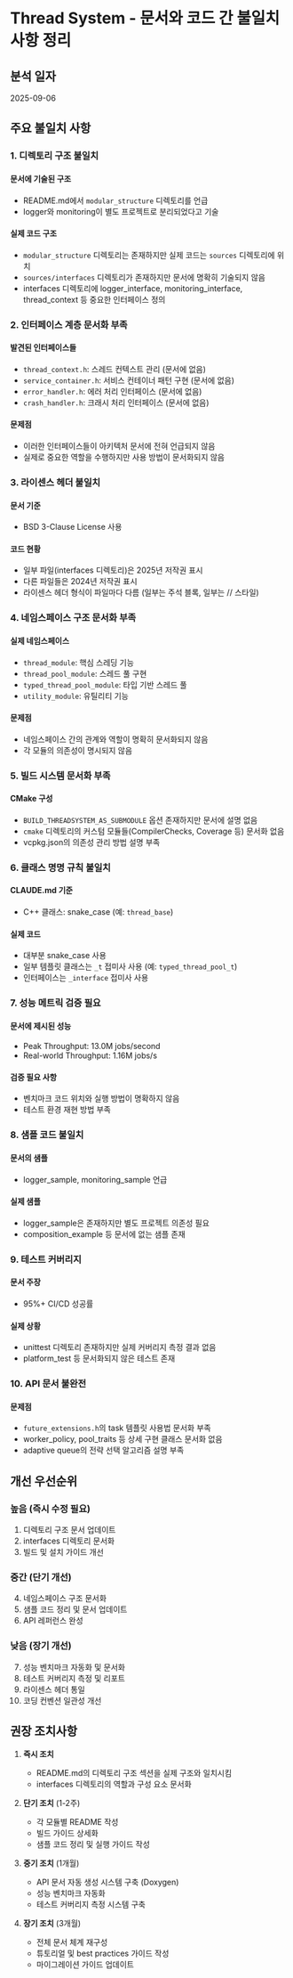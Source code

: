 # Thread System - 문서와 코드 간 불일치 사항 정리

## 분석 일자
2025-09-06

## 주요 불일치 사항

### 1. 디렉토리 구조 불일치

#### 문서에 기술된 구조
- README.md에서 `modular_structure` 디렉토리를 언급
- logger와 monitoring이 별도 프로젝트로 분리되었다고 기술

#### 실제 코드 구조
- `modular_structure` 디렉토리는 존재하지만 실제 코드는 `sources` 디렉토리에 위치
- `sources/interfaces` 디렉토리가 존재하지만 문서에 명확히 기술되지 않음
- interfaces 디렉토리에 logger_interface, monitoring_interface, thread_context 등 중요한 인터페이스 정의

### 2. 인터페이스 계층 문서화 부족

#### 발견된 인터페이스들
- `thread_context.h`: 스레드 컨텍스트 관리 (문서에 없음)
- `service_container.h`: 서비스 컨테이너 패턴 구현 (문서에 없음)
- `error_handler.h`: 에러 처리 인터페이스 (문서에 없음)
- `crash_handler.h`: 크래시 처리 인터페이스 (문서에 없음)

#### 문제점
- 이러한 인터페이스들이 아키텍처 문서에 전혀 언급되지 않음
- 실제로 중요한 역할을 수행하지만 사용 방법이 문서화되지 않음

### 3. 라이센스 헤더 불일치

#### 문서 기준
- BSD 3-Clause License 사용

#### 코드 현황
- 일부 파일(interfaces 디렉토리)은 2025년 저작권 표시
- 다른 파일들은 2024년 저작권 표시
- 라이센스 헤더 형식이 파일마다 다름 (일부는 주석 블록, 일부는 // 스타일)

### 4. 네임스페이스 구조 문서화 부족

#### 실제 네임스페이스
- `thread_module`: 핵심 스레딩 기능
- `thread_pool_module`: 스레드 풀 구현
- `typed_thread_pool_module`: 타입 기반 스레드 풀
- `utility_module`: 유틸리티 기능

#### 문제점
- 네임스페이스 간의 관계와 역할이 명확히 문서화되지 않음
- 각 모듈의 의존성이 명시되지 않음

### 5. 빌드 시스템 문서화 부족

#### CMake 구성
- `BUILD_THREADSYSTEM_AS_SUBMODULE` 옵션 존재하지만 문서에 설명 없음
- `cmake` 디렉토리의 커스텀 모듈들(CompilerChecks, Coverage 등) 문서화 없음
- vcpkg.json의 의존성 관리 방법 설명 부족

### 6. 클래스 명명 규칙 불일치

#### CLAUDE.md 기준
- C++ 클래스: snake_case (예: `thread_base`)

#### 실제 코드
- 대부분 snake_case 사용
- 일부 템플릿 클래스는 `_t` 접미사 사용 (예: `typed_thread_pool_t`)
- 인터페이스는 `_interface` 접미사 사용

### 7. 성능 메트릭 검증 필요

#### 문서에 제시된 성능
- Peak Throughput: 13.0M jobs/second
- Real-world Throughput: 1.16M jobs/s

#### 검증 필요 사항
- 벤치마크 코드 위치와 실행 방법이 명확하지 않음
- 테스트 환경 재현 방법 부족

### 8. 샘플 코드 불일치

#### 문서의 샘플
- logger_sample, monitoring_sample 언급

#### 실제 샘플
- logger_sample은 존재하지만 별도 프로젝트 의존성 필요
- composition_example 등 문서에 없는 샘플 존재

### 9. 테스트 커버리지

#### 문서 주장
- 95%+ CI/CD 성공률

#### 실제 상황
- unittest 디렉토리 존재하지만 실제 커버리지 측정 결과 없음
- platform_test 등 문서화되지 않은 테스트 존재

### 10. API 문서 불완전

#### 문제점
- `future_extensions.h`의 task 템플릿 사용법 문서화 부족
- worker_policy, pool_traits 등 상세 구현 클래스 문서화 없음
- adaptive queue의 전략 선택 알고리즘 설명 부족

## 개선 우선순위

### 높음 (즉시 수정 필요)
1. 디렉토리 구조 문서 업데이트
2. interfaces 디렉토리 문서화
3. 빌드 및 설치 가이드 개선

### 중간 (단기 개선)
4. 네임스페이스 구조 문서화
5. 샘플 코드 정리 및 문서 업데이트
6. API 레퍼런스 완성

### 낮음 (장기 개선)
7. 성능 벤치마크 자동화 및 문서화
8. 테스트 커버리지 측정 및 리포트
9. 라이센스 헤더 통일
10. 코딩 컨벤션 일관성 개선

## 권장 조치사항

1. **즉시 조치**
   - README.md의 디렉토리 구조 섹션을 실제 구조와 일치시킴
   - interfaces 디렉토리의 역할과 구성 요소 문서화

2. **단기 조치** (1-2주)
   - 각 모듈별 README 작성
   - 빌드 가이드 상세화
   - 샘플 코드 정리 및 실행 가이드 작성

3. **중기 조치** (1개월)
   - API 문서 자동 생성 시스템 구축 (Doxygen)
   - 성능 벤치마크 자동화
   - 테스트 커버리지 측정 시스템 구축

4. **장기 조치** (3개월)
   - 전체 문서 체계 재구성
   - 튜토리얼 및 best practices 가이드 작성
   - 마이그레이션 가이드 업데이트